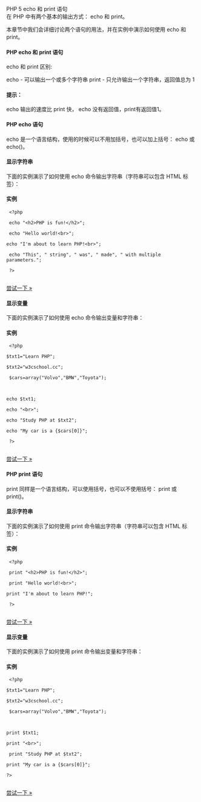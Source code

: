 PHP 5 echo 和 print 语句  
在 PHP 中有两个基本的输出方式： echo 和 print。

 本章节中我们会详细讨论两个语句的用法，并在实例中演示如何使用 echo 和 print。

 

#### PHP echo 和 print 语句

 echo 和 print 区别:

 
echo - 可以输出一个或多个字符串
 print - 只允许输出一个字符串，返回值总为 1
 


#### 提示：

echo 输出的速度比 print 快， echo 没有返回值，print有返回值1。

 

#### PHP echo 语句

 echo 是一个语言结构，使用的时候可以不用加括号，也可以加上括号： echo 或 echo()。

 

#### 显示字符串



 下面的实例演示了如何使用 echo 命令输出字符串（字符串可以包含 HTML 标签）：

  
#### 实例

 
```
 <?php

 echo "<h2>PHP is fun!</h2>";

 echo "Hello world!<br>";

echo "I'm about to learn PHP!<br>";

 echo "This", " string", " was", " made", " with multiple parameters.";

 ?> 


```
 

[尝试一下 »](http://www.w3cschool.cc/try/showphp.php?filename=demo_echo1) 

 

#### 显示变量



 下面的实例演示了如何使用 echo 命令输出变量和字符串：

  
#### 实例

 
```
 <?php

$txt1="Learn PHP";

$txt2="w3cschool.cc";

 $cars=array("Volvo","BMW","Toyota");



echo $txt1;

echo "<br>";

echo "Study PHP at $txt2";

echo "My car is a {$cars[0]}";

 ?> 


```
 

[尝试一下 »](http://www.w3cschool.cc/try/showphp.php?filename=demo_echo2) 

 



#### PHP print 语句

 print 同样是一个语言结构，可以使用括号，也可以不使用括号： print 或 print()。

 

#### 显示字符串



 下面的实例演示了如何使用 print 命令输出字符串（字符串可以包含 HTML 标签）：

  
#### 实例

 
```
 <?php

 print "<h2>PHP is fun!</h2>";

 print "Hello world!<br>";

print "I'm about to learn PHP!";

 ?> 


```
 

[尝试一下 »](http://www.w3cschool.cc/try/showphp.php?filename=demo_print1) 

 

#### 显示变量



 下面的实例演示了如何使用 print 命令输出变量和字符串：

  
#### 实例

 
```
 <?php

$txt1="Learn PHP";

$txt2="w3cschool.cc";

 $cars=array("Volvo","BMW","Toyota");



print $txt1;

print "<br>";

 print "Study PHP at $txt2";

print "My car is a {$cars[0]}";

?> 


```
 

[尝试一下 »](http://www.w3cschool.cc/try/showphp.php?filename=demo_print2) 

 






